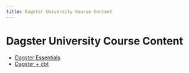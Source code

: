 ```yaml
---
title: Dagster University Course Content
---
```


# Dagster University Course Content

- [Dagster Essentials](/dagster-essentials)
- [Dagster + dbt](/dagster-dbt)